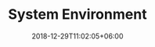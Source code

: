 ---
title: "System Environment"
date: 2018-12-29T11:02:05+06:00
icon: "ti-harddrives"
description: "Set up of different environments"
type : "pages"
---